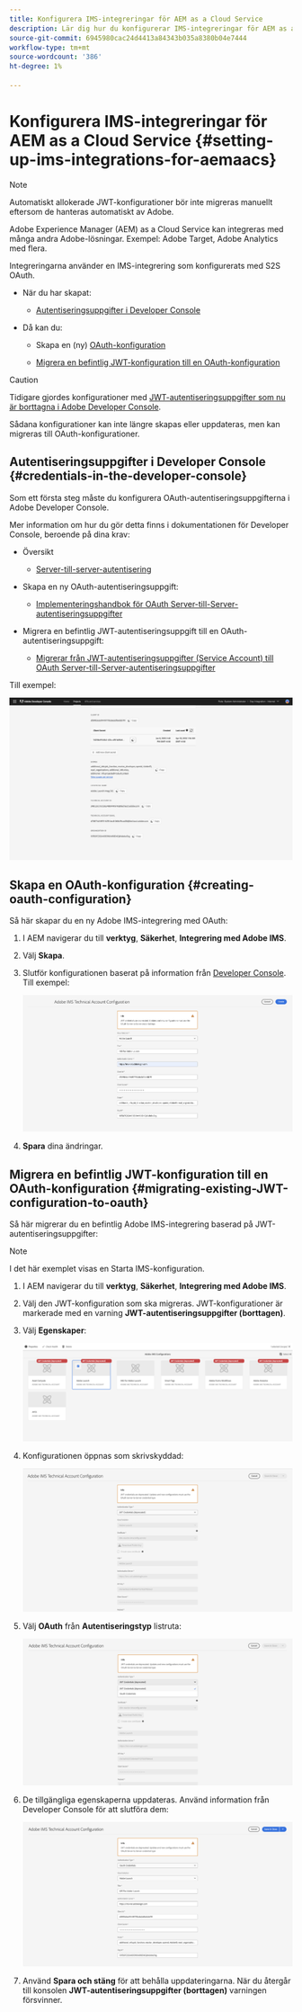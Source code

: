 ```yaml
---
title: Konfigurera IMS-integreringar för AEM as a Cloud Service
description: Lär dig hur du konfigurerar IMS-integreringar för AEM as a Cloud Service
source-git-commit: 6945980cac24d4413a84343b035a8380b04e7444
workflow-type: tm+mt
source-wordcount: '386'
ht-degree: 1%

---
```



# Konfigurera IMS-integreringar för AEM as a Cloud Service {#setting-up-ims-integrations-for-aemaacs}

>[!NOTE]
>
>Automatiskt allokerade JWT-konfigurationer bör inte migreras manuellt eftersom de hanteras automatiskt av Adobe.

Adobe Experience Manager (AEM) as a Cloud Service kan integreras med många andra Adobe-lösningar. Exempel: Adobe Target, Adobe Analytics med flera.

Integreringarna använder en IMS-integrering som konfigurerats med S2S OAuth.

* När du har skapat:

   * [Autentiseringsuppgifter i Developer Console](#credentials-in-the-developer-console)

* Då kan du:

   * Skapa en (ny) [OAuth-konfiguration](#creating-oauth-configuration)

   * [Migrera en befintlig JWT-konfiguration till en OAuth-konfiguration](#migrating-existing-JWT-configuration-to-oauth)

>[!CAUTION]
>
>Tidigare gjordes konfigurationer med [JWT-autentiseringsuppgifter som nu är borttagna i Adobe Developer Console](/help/security/jwt-credentials-deprecation-in-adobe-developer-console.md).
>
>Sådana konfigurationer kan inte längre skapas eller uppdateras, men kan migreras till OAuth-konfigurationer.

## Autentiseringsuppgifter i Developer Console {#credentials-in-the-developer-console}

Som ett första steg måste du konfigurera OAuth-autentiseringsuppgifterna i Adobe Developer Console.

Mer information om hur du gör detta finns i dokumentationen för Developer Console, beroende på dina krav:

* Översikt

   * [Server-till-server-autentisering](https://developer.adobe.com/developer-console/docs/guides/authentication/ServerToServerAuthentication/)

* Skapa en ny OAuth-autentiseringsuppgift:

   * [Implementeringshandbok för OAuth Server-till-Server-autentiseringsuppgifter](https://developer.adobe.com/developer-console/docs/guides/authentication/ServerToServerAuthentication/implementation/)

* Migrera en befintlig JWT-autentiseringsuppgift till en OAuth-autentiseringsuppgift:

   * [Migrerar från JWT-autentiseringsuppgifter (Service Account) till OAuth Server-till-Server-autentiseringsuppgifter](https://developer.adobe.com/developer-console/docs/guides/authentication/ServerToServerAuthentication/migration/)

Till exempel:

![OAuth-autentiseringsuppgifter i Developer Console](assets/ims-configuration-developer-console.png)

## Skapa en OAuth-konfiguration {#creating-oauth-configuration}

Så här skapar du en ny Adobe IMS-integrering med OAuth:

1. I AEM navigerar du till **verktyg**, **Säkerhet**, **Integrering med Adobe IMS**.

1. Välj **Skapa**.

1. Slutför konfigurationen baserat på information från [Developer Console](https://developer.adobe.com/developer-console/docs/guides/authentication/ServerToServerAuthentication/implementation/). Till exempel:

   ![Skapa OAuth-konfiguration](assets/ims-create-oauth-configuration.png)

1. **Spara** dina ändringar.

## Migrera en befintlig JWT-konfiguration till en OAuth-konfiguration {#migrating-existing-JWT-configuration-to-oauth}

Så här migrerar du en befintlig Adobe IMS-integrering baserad på JWT-autentiseringsuppgifter:

>[!NOTE]
>
>I det här exemplet visas en Starta IMS-konfiguration.

1. I AEM navigerar du till **verktyg**, **Säkerhet**, **Integrering med Adobe IMS**.

1. Välj den JWT-konfiguration som ska migreras. JWT-konfigurationer är markerade med en varning **JWT-autentiseringsuppgifter (borttagen)**.

1. Välj **Egenskaper**:

   ![Välj JWT-konfiguration](assets/ims-migrate-jwt-select-configuration.png)

1. Konfigurationen öppnas som skrivskyddad:

   ![Konfigurationsegenskaper - skrivskyddad](assets/ims-migrate-jwt-properties-read-only.png)

1. Välj **OAuth** från **Autentiseringstyp** listruta:

   ![Välj autentiseringstyp](assets/ims-migrate-jwt-authentication-type.png)

1. De tillgängliga egenskaperna uppdateras. Använd information från Developer Console för att slutföra dem:

   ![Fullständig OAuth-information](assets/ims-migrate-jwt-complete-oauth-details.png)

1. Använd **Spara och stäng** för att behålla uppdateringarna.
När du återgår till konsolen **JWT-autentiseringsuppgifter (borttagen)** varningen försvinner.